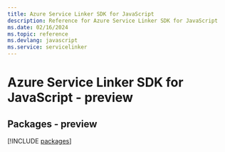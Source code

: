 ```yaml
---
title: Azure Service Linker SDK for JavaScript
description: Reference for Azure Service Linker SDK for JavaScript
ms.date: 02/16/2024
ms.topic: reference
ms.devlang: javascript
ms.service: servicelinker
---
```

# Azure Service Linker SDK for JavaScript - preview
## Packages - preview
[!INCLUDE [packages](service-linker-index.md)]